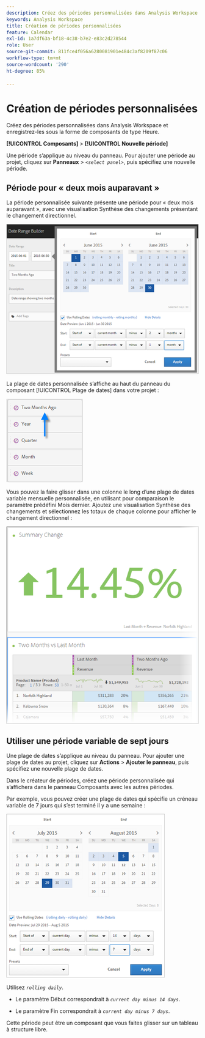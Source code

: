 ```yaml
---
description: Créez des périodes personnalisées dans Analysis Workspace et enregistrez-les sous la forme de composants de type Heure.
keywords: Analysis Workspace
title: Création de périodes personnalisées
feature: Calendar
exl-id: 1a7df63a-bf18-4c38-b7e2-e83c2d278544
role: User
source-git-commit: 811fce4f056a6280081901e484c3af8209f87c06
workflow-type: tm+mt
source-wordcount: '290'
ht-degree: 85%

---
```


# Création de périodes personnalisées

Créez des périodes personnalisées dans Analysis Workspace et enregistrez-les sous la forme de composants de type Heure.

**[!UICONTROL Composants]** > **[!UICONTROL Nouvelle période]**

Une période s’applique au niveau du panneau. Pour ajouter une période au projet, cliquez sur **Panneaux** > *`<select panel>`*, puis spécifiez une nouvelle période.

## Période pour « deux mois auparavant » 

La période personnalisée suivante présente une période pour « deux mois auparavant », avec une visualisation Synthèse des changements présentant le changement directionnel.

![Créateur de plages de dates affichant Utiliser des dates variables pour il y a deux mois](assets/date-range-two-months-ago.png)

La plage de dates personnalisée s’affiche au haut du panneau du composant [!UICONTROL Plage de dates] dans votre projet :

![Panneau du composant Période avec une flèche pointant vers le haut il y a deux mois.](assets/date-range-panel-two-months-ago.png)

Vous pouvez la faire glisser dans une colonne le long d’une plage de dates variable mensuelle personnalisée, en utilisant pour comparaison le paramètre prédéfini Mois dernier. Ajoutez une visualisation Synthèse des changements et sélectionnez les totaux de chaque colonne pour afficher le changement directionnel :

![Synthèse des changements affiché et augmentation de 14,45 %.](assets/date-range-two-months-table.png)

## Utiliser une période variable de sept jours

Une plage de dates s’applique au niveau du panneau. Pour ajouter une plage de dates au projet, cliquez sur **Actions** > **Ajouter le panneau**, puis spécifiez une nouvelle plage de dates.

Dans le créateur de périodes, créez une période personnalisée qui s’affichera dans le panneau Composants avec les autres périodes.

Par exemple, vous pouvez créer une plage de dates qui spécifie un créneau variable de 7 jours qui s’est terminé il y a une semaine :

![Créateur de plages de dates présentant une plage de dates qui spécifie une fenêtre de suivi de 7 jours.](assets/create_date_range.png)

Utilisez *`rolling daily`*.

* Le paramètre Début correspondrait à *`current day minus 14 days`*.

* Le paramètre Fin correspondrait à *`current day minus 7 days`*.

Cette période peut être un composant que vous faites glisser sur un tableau à structure libre.
